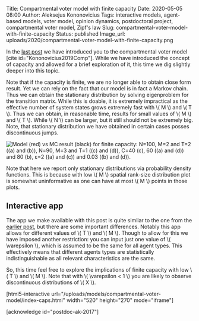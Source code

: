 Title: Compartmental voter model with finite capacity
Date: 2020-05-05 08:00
Author: Aleksejus Kononovicius
Tags: interactive models, agent-based models, voter model, opinion dynamics, postdoctoral project, compartmental voter model, Zipf's law
Slug: compartmental-voter-model-with-finite-capacity
Status: published
Image_url: uploads/2020/compartmental-voter-model-with-finite-capacity.png

In the [last post]({filename}/articles/2020/compartmental-voter-model.md) we
have introduced you to the compartmental voter model
[cite id="Kononovicius2019Comp"]. While we have introduced the concept of
capacity and allowed for a brief exploration of it, this time we dig slightly
deeper into this topic.<!--more-->

Note that if the capacity is finite, we are no longer able to obtain close form
result. Yet we can rely on the fact that our model is in fact a Markov chain.
Thus we can obtain the stationary distribution by solving eigenproblem for the
transition matrix. While this is doable, it is extremely impractical as the
effective number of system states grows extremely fast with \\\( M \\\) and
\\\( T \\\). Thus we can obtain, in reasonable time, results for small values
of \\\( M \\\) and \\\( T \\\). While \\\( N \\\) can be larger, but it still
should not be extremely big. Note, that stationary distribution we have
obtained in certain cases posses discontinuous jumps.

![Model \(red\) vs MC result \(black\) for finite capacity: N=100, M=2 and T=2 \(\(a\) and \(b\)\), N=90, M=3 and T=1 \(\(c\) and \(d\)\), C=40 \(c\), 60 \(\(a\) and \(d\)\) and 80 \(b\), ε=2 \(\(a\) and \(c\)\) and 0.03 \(\(b\) and \(d\)\).]({static}/uploads/2020/compartmental-voter-model-with-finite-capacity.png "Model \(red\) vs MC result \(black\) for finite capacity: N=100, M=2 and T=2 \(\(a\) and \(b\)\), N=90, M=3 and T=1 \(\(c\) and \(d\)\), C=40 \(c\), 60 \(\(a\) and \(d\)\) and 80 \(b\), ε=2 \(\(a\) and \(c\)\) and 0.03 \(\(b\) and \(d\)\).")

Note that here we report only stationary distributions via probability density
functions. This is because with low \\\( M \\\) spatial rank-size distribution
plot is somewhat uninformative as one can have at most \\\( M \\\) points in
those plots.

## Interactive app

The app we make available with this post is quite similar to the one from the
[earlier post]({filename}/articles/2020/compartmental-voter-model.md), but
there are some important differences. Notably this app allows for different
values of \\\( T \\\) and \\\( M \\\). Though to allow for this we have imposed
another restriction: you can input just one value of \\\( \varepsilon \\\),
which is assumed to be the same for all agent types. This effectively means
that different agents types are statistically indistinguishable as all relevant
characteristics are the same.

So, this time feel free to explore the implications of finite capacity with low
\\\( T \\\) and \\\( M \\\). Note that with \\\( \varepsilon < 1 \\\) you are
likely to observe discontinuous distributions of \\\( X \\\).

[html5-interactive
url="/uploads/models/compartmental-voter-model/index-caps.html"
width="520" height="270" mode="iframe"]

[acknowledge id="postdoc-ak-2017"]
